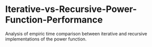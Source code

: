 # Iterative-vs-Recursive-Power-Function-Performance
Analysis of empiric time comparison between iterative and recursive implementations of the power function.
